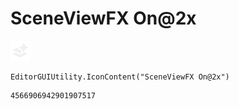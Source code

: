 # SceneViewFX On@2x
![](/img/SceneViewFX%20On@2x.png)

``` CSharp
EditorGUIUtility.IconContent("SceneViewFX On@2x")
```
```
4566906942901907517
```
